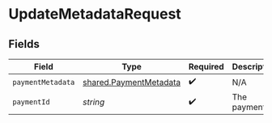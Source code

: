 # UpdateMetadataRequest


## Fields

| Field                                                            | Type                                                             | Required                                                         | Description                                                      |
| ---------------------------------------------------------------- | ---------------------------------------------------------------- | ---------------------------------------------------------------- | ---------------------------------------------------------------- |
| `paymentMetadata`                                                | [shared.PaymentMetadata](../../models/shared/paymentmetadata.md) | :heavy_check_mark:                                               | N/A                                                              |
| `paymentId`                                                      | *string*                                                         | :heavy_check_mark:                                               | The payment ID.                                                  |
